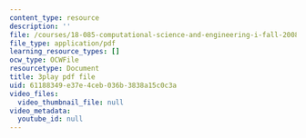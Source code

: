 ```yaml
---
content_type: resource
description: ''
file: /courses/18-085-computational-science-and-engineering-i-fall-2008/61188349e37e4ceb036b3838a15c0c3a_CgfkEUOFAj0.pdf
file_type: application/pdf
learning_resource_types: []
ocw_type: OCWFile
resourcetype: Document
title: 3play pdf file
uid: 61188349-e37e-4ceb-036b-3838a15c0c3a
video_files:
  video_thumbnail_file: null
video_metadata:
  youtube_id: null
---
```


